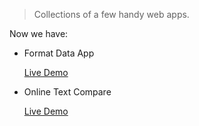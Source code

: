 > Collections of a few handy web apps.

Now we have:
- Format Data App 

    [Live Demo](http://lastr2d2.github.io/tools/data_helper/popup.html)
- Online Text Compare 

    [Live Demo](lastr2d2.github.io/tools/jsdiff)
